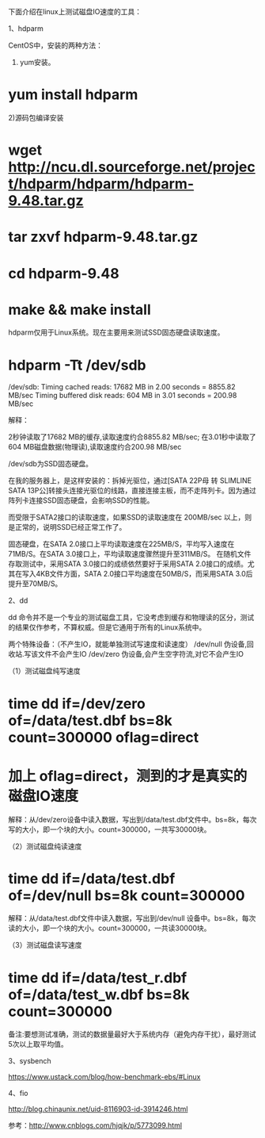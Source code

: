 
下面介绍在linux上测试磁盘IO速度的工具： 

1、hdparm

CentOS中，安装的两种方法：

1) yum安装。

# yum install hdparm
2)源码包编译安装

# wget http://ncu.dl.sourceforge.net/project/hdparm/hdparm/hdparm-9.48.tar.gz
# tar zxvf hdparm-9.48.tar.gz
# cd hdparm-9.48
# make && make install 
 

hdparm仅用于Linux系统。现在主要用来测试SSD固态硬盘读取速度。

# hdparm -Tt /dev/sdb

/dev/sdb:
Timing cached reads: 17682 MB in 2.00 seconds = 8855.82 MB/sec
Timing buffered disk reads: 604 MB in 3.01 seconds = 200.98 MB/sec

解释：

2秒钟读取了17682 MB的缓存,读取速度约合8855.82 MB/sec;
在3.01秒中读取了604 MB磁盘数据(物理读),读取速度约合200.98 MB/sec

 

/dev/sdb为SSD固态硬盘。

在我的服务器上，是这样安装的：拆掉光驱位，通过[SATA 22P母 转 SLIMLINE SATA 13P公]转接头连接光驱位的线路，直接连接主板，而不走阵列卡。因为通过阵列卡连接SSD固态硬盘，会影响SSD的性能。

而受限于SATA2接口的读取速度，如果SSD的读取速度在 200MB/sec 以上，则是正常的，说明SSD已经正常工作了。

固态硬盘，在SATA 2.0接口上平均读取速度在225MB/S，平均写入速度在71MB/S。在SATA 3.0接口上，平均读取速度骤然提升至311MB/S。
在随机文件存取测试中，采用SATA 3.0接口的成绩依然要好于采用SATA 2.0接口的成绩。尤其在写入4KB文件方面，SATA 2.0接口平均速度在50MB/S，而采用SATA 3.0后提升至70MB/S。
 

2、dd 

dd 命令并不是一个专业的测试磁盘工具，它没考虑到缓存和物理读的区分，测试的结果仅作参考，不算权威。但是它通用于所有的Linux系统中。

两个特殊设备：（不产生IO，就能单独测试写速度和读速度）
/dev/null 伪设备,回收站.写该文件不会产生IO
/dev/zero 伪设备,会产生空字符流,对它不会产生IO

 

（1）测试磁盘纯写速度

# time dd if=/dev/zero of=/data/test.dbf bs=8k count=300000 oflag=direct
# 加上 oflag=direct，测到的才是真实的磁盘IO速度
解释：从/dev/zero设备中读入数据，写出到/data/test.dbf文件中。bs=8k，每次写的大小，即一个块的大小。count=300000，一共写30000块。

（2）测试磁盘纯读速度

# time dd if=/data/test.dbf of=/dev/null bs=8k count=300000
解释：从/data/test.dbf文件中读入数据，写出到/dev/null 设备中。bs=8k，每次读的大小，即一个块的大小。count=300000，一共读30000块。

（3）测试磁盘读写速度

# time dd if=/data/test_r.dbf of=/data/test_w.dbf bs=8k count=300000
 

备注:要想测试准确，测试的数据量最好大于系统内存（避免内存干扰），最好测试5次以上取平均值。

3、sysbench

 https://www.ustack.com/blog/how-benchmark-ebs/#Linux

4、fio

 http://blog.chinaunix.net/uid-8116903-id-3914246.html

参考：http://www.cnblogs.com/hjqjk/p/5773099.html
